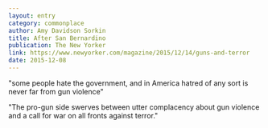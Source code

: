 ```yaml
---
layout: entry
category: commonplace
author: Amy Davidson Sorkin
title: After San Bernardino
publication: The New Yorker
link: https://www.newyorker.com/magazine/2015/12/14/guns-and-terror
date: 2015-12-08
---
```


"some people hate the government, and in America hatred of any sort is never far from gun violence"

"The pro-gun side swerves between utter complacency about gun violence and a call for war on all fronts against terror."

